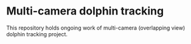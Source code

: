 # Multi-camera dolphin tracking

This repository holds ongoing work of multi-camera (overlapping view) dolphin tracking project.
